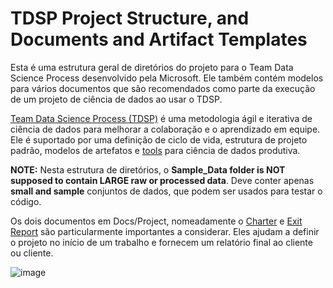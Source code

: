  # TDSP Project Structure, and Documents and Artifact Templates

Esta é uma estrutura geral de diretórios do projeto para o Team Data Science Process desenvolvido pela Microsoft. Ele também contém modelos para vários documentos que são recomendados como parte da execução de um projeto de ciência de dados ao usar o TDSP. 

[Team Data Science Process (TDSP)](https://colab.research.google.com/drive/1rxc_XahIuEK2h7DHHfBCQz4i0ZJV4JpI?authuser=1#scrollTo=EYErpCgJFh0o) é uma metodologia ágil e iterativa de ciência de dados para melhorar a colaboração e o aprendizado em equipe. Ele é suportado por uma definição de ciclo de vida, estrutura de projeto padrão, modelos de artefatos e [tools](https://github.com/carwilfer/Projeto-IoT-e-Data-Science) para ciência de dados produtiva. 


**NOTE:** Nesta estrutura de diretórios, o **Sample_Data folder is NOT supposed to contain LARGE raw or processed data**. Deve conter apenas **small and sample** conjuntos de dados, que podem ser usados ​​para testar o código.

Os dois documentos em Docs/Project, nomeadamente o [Charter](./Docs/Project/Charter.md) e [Exit Report](./Docs/Project/Exit%20Report.md) são particularmente importantes a considerar. Eles ajudam a definir o projeto no início de um trabalho e fornecem um relatório final ao cliente ou cliente.

![image](https://user-images.githubusercontent.com/56918360/162734484-e7f7f6bb-df33-48f7-a0cd-deb6c8ed7857.png)

